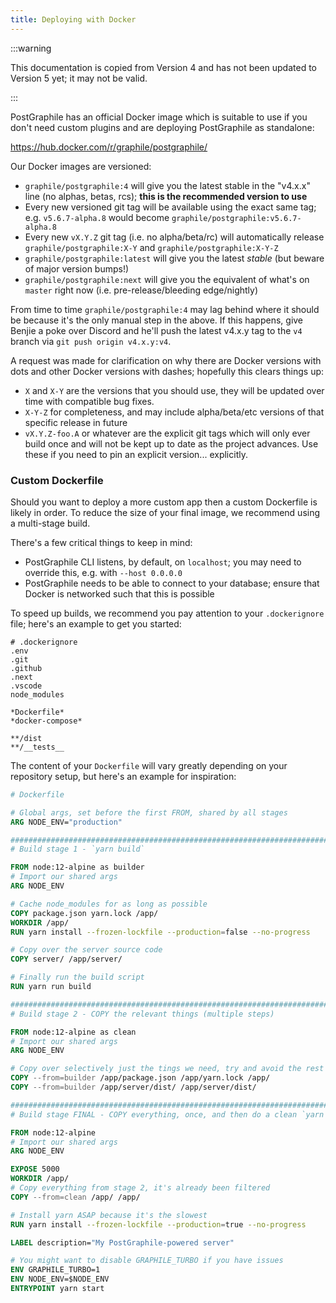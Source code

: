 ```yaml
---
title: Deploying with Docker
---
```


:::warning

This documentation is copied from Version 4 and has not been updated to Version
5 yet; it may not be valid.

:::

PostGraphile has an official Docker image which is suitable to use if you don't
need custom plugins and are deploying PostGraphile as standalone:

https://hub.docker.com/r/graphile/postgraphile/

Our Docker images are versioned:

- `graphile/postgraphile:4` will give you the latest stable in the "v4.x.x" line
  (no alphas, betas, rcs); **this is the recommended version to use**
- Every new versioned git tag will be available using the exact same tag; e.g.
  `v5.6.7-alpha.8` would become `graphile/postgraphile:v5.6.7-alpha.8`
- Every new `vX.Y.Z` git tag (i.e. no alpha/beta/rc) will automatically release
  `graphile/postgraphile:X-Y` and `graphile/postgraphile:X-Y-Z`
- `graphile/postgraphile:latest` will give you the latest _stable_ (but beware
  of major version bumps!)
- `graphile/postgraphile:next` will give you the equivalent of what's on
  `master` right now (i.e. pre-release/bleeding edge/nightly)

From time to time `graphile/postgraphile:4` may lag behind where it should be
because it's the only manual step in the above. If this happens, give Benjie a
poke over Discord and he'll push the latest v4.x.y tag to the `v4` branch via
`git push origin v4.x.y:v4`.

A request was made for clarification on why there are Docker versions with dots
and other Docker versions with dashes; hopefully this clears things up:

- `X` and `X-Y` are the versions that you should use, they will be updated over
  time with compatible bug fixes.
- `X-Y-Z` for completeness, and may include alpha/beta/etc versions of that
  specific release in future
- `vX.Y.Z-foo.A` or whatever are the explicit git tags which will only ever
  build once and will not be kept up to date as the project advances. Use these
  if you need to pin an explicit version... explicitly.

### Custom Dockerfile

Should you want to deploy a more custom app then a custom Dockerfile is likely
in order. To reduce the size of your final image, we recommend using a
multi-stage build.

There's a few critical things to keep in mind:

- PostGraphile CLI listens, by default, on `localhost`; you may need to override
  this, e.g. with `--host 0.0.0.0`
- PostGraphile needs to be able to connect to your database; ensure that Docker
  is networked such that this is possible

To speed up builds, we recommend you pay attention to your `.dockerignore` file;
here's an example to get you started:

```ignore
# .dockerignore
.env
.git
.github
.next
.vscode
node_modules

*Dockerfile*
*docker-compose*

**/dist
**/__tests__
```

The content of your `Dockerfile` will vary greatly depending on your repository
setup, but here's an example for inspiration:

```dockerfile
# Dockerfile

# Global args, set before the first FROM, shared by all stages
ARG NODE_ENV="production"

################################################################################
# Build stage 1 - `yarn build`

FROM node:12-alpine as builder
# Import our shared args
ARG NODE_ENV

# Cache node_modules for as long as possible
COPY package.json yarn.lock /app/
WORKDIR /app/
RUN yarn install --frozen-lockfile --production=false --no-progress

# Copy over the server source code
COPY server/ /app/server/

# Finally run the build script
RUN yarn run build

################################################################################
# Build stage 2 - COPY the relevant things (multiple steps)

FROM node:12-alpine as clean
# Import our shared args
ARG NODE_ENV

# Copy over selectively just the tings we need, try and avoid the rest
COPY --from=builder /app/package.json /app/yarn.lock /app/
COPY --from=builder /app/server/dist/ /app/server/dist/

################################################################################
# Build stage FINAL - COPY everything, once, and then do a clean `yarn install`

FROM node:12-alpine
# Import our shared args
ARG NODE_ENV

EXPOSE 5000
WORKDIR /app/
# Copy everything from stage 2, it's already been filtered
COPY --from=clean /app/ /app/

# Install yarn ASAP because it's the slowest
RUN yarn install --frozen-lockfile --production=true --no-progress

LABEL description="My PostGraphile-powered server"

# You might want to disable GRAPHILE_TURBO if you have issues
ENV GRAPHILE_TURBO=1
ENV NODE_ENV=$NODE_ENV
ENTRYPOINT yarn start
```
